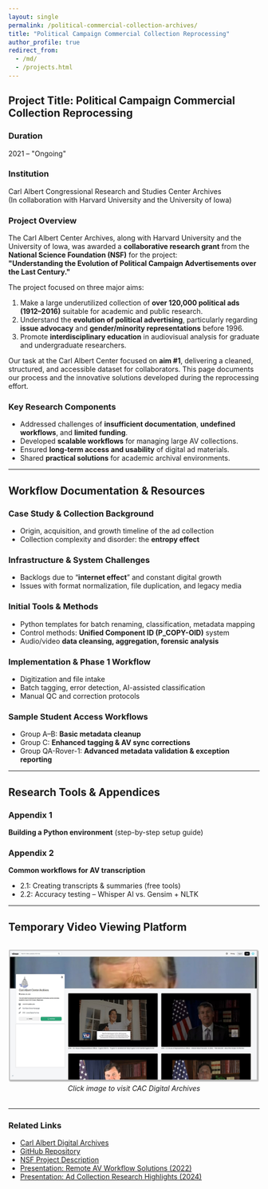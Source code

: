 ```yaml
---
layout: single
permalink: /political-commercial-collection-archives/
title: "Political Campaign Commercial Collection Reprocessing"
author_profile: true
redirect_from:
  - /md/
  - /projects.html
---
```


## Project Title: Political Campaign Commercial Collection Reprocessing

### Duration
2021 – "Ongoing"

### Institution
Carl Albert Congressional Research and Studies Center Archives  
(In collaboration with Harvard University and the University of Iowa)

### Project Overview
The Carl Albert Center Archives, along with Harvard University and the University of Iowa, was awarded a **collaborative research grant** from the **National Science Foundation (NSF)** for the project:  
**"Understanding the Evolution of Political Campaign Advertisements over the Last Century."**

The project focused on three major aims:
1. Make a large underutilized collection of **over 120,000 political ads (1912–2016)** suitable for academic and public research.
2. Understand the **evolution of political advertising**, particularly regarding **issue advocacy** and **gender/minority representations** before 1996.
3. Promote **interdisciplinary education** in audiovisual analysis for graduate and undergraduate researchers.

Our task at the Carl Albert Center focused on **aim #1**, delivering a cleaned, structured, and accessible dataset for collaborators. This page documents our process and the innovative solutions developed during the reprocessing effort.

### Key Research Components
- Addressed challenges of **insufficient documentation**, **undefined workflows**, and **limited funding**.
- Developed **scalable workflows** for managing large AV collections.
- Ensured **long-term access and usability** of digital ad materials.
- Shared **practical solutions** for academic archival environments.

---

## Workflow Documentation & Resources

### Case Study & Collection Background
- Origin, acquisition, and growth timeline of the ad collection  
- Collection complexity and disorder: the **entropy effect**

### Infrastructure & System Challenges
- Backlogs due to “**internet effect**” and constant digital growth  
- Issues with format normalization, file duplication, and legacy media

### Initial Tools & Methods
- Python templates for batch renaming, classification, metadata mapping  
- Control methods: **Unified Component ID (P_COPY-OID)** system  
- Audio/video **data cleansing, aggregation, forensic analysis**

### Implementation & Phase 1 Workflow
- Digitization and file intake  
- Batch tagging, error detection, AI-assisted classification  
- Manual QC and correction protocols

### Sample Student Access Workflows
- Group A–B: **Basic metadata cleanup**  
- Group C: **Enhanced tagging & AV sync corrections**  
- Group QA-Rover-1: **Advanced metadata validation & exception reporting**

---

## Research Tools & Appendices

### Appendix 1  
**Building a Python environment** (step-by-step setup guide)

### Appendix 2  
**Common workflows for AV transcription**
- 2.1: Creating transcripts & summaries (free tools)
- 2.2: Accuracy testing – Whisper AI vs. Gensim + NLTK

---

## Temporary Video Viewing Platform

<figure style="text-align: center; margin: 2rem 0;">
  <a href="https://vimeo.com/oucac" target="_blank">
    <img src="/images/polcom.jpg" alt="Political Ads Interface" style="max-width: 100%; height: auto;">
  </a>
  <figcaption style="font-style: italic;">Click image to visit CAC Digital Archives</figcaption>
</figure>

---

### Related Links
- [Carl Albert Digital Archives](https://oucac.access.preservica.com/)
- [GitHub Repository](https://github.com/prys0000)
- [NSF Project Description](https://www.nsf.gov/)
- [Presentation: Remote AV Workflow Solutions (2022)](https://arc.ou.edu/)
- [Presentation: Ad Collection Research Highlights (2024)](https://arc.ou.edu/)

